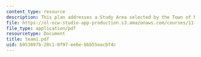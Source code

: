 ```yaml
---
content_type: resource
description: This plan addresses a Study Area selected by the Town of Needham.
file: https://ol-ocw-studio-app-production.s3.amazonaws.com/courses/11-360-community-growth-and-land-use-planning-fall-2003/b953897b20c10f97ee6ebbb55eacbf4c_team1.pdf
file_type: application/pdf
resourcetype: Document
title: team1.pdf
uid: b953897b-20c1-0f97-ee6e-bbb55eacbf4c
---
```

